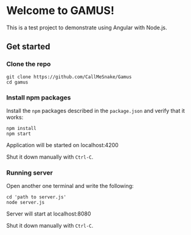 # Welcome to GAMUS!

This is a test project to demonstrate using Angular with Node.js.

## Get started

### Clone the repo

```shell
git clone https://github.com/CallMeSnake/Gamus
cd gamus
```

### Install npm packages

Install the `npm` packages described in the `package.json` and verify that it works:

```shell
npm install
npm start
```

Application will be started on localhost:4200

Shut it down manually with `Ctrl-C`.

### Running server

Open another one terminal and write the following:

```shell
cd 'path to server.js'
node server.js
```

Server will start at localhost:8080

Shut it down manually with `Ctrl-C`.
